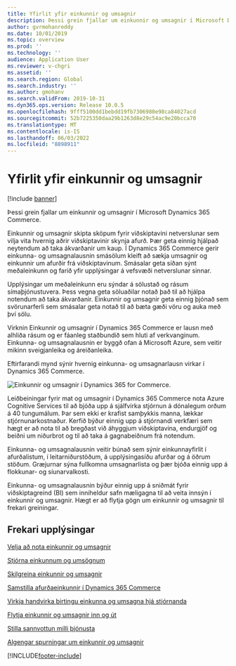 ```yaml
---
title: Yfirlit yfir einkunnir og umsagnir
description: Þessi grein fjallar um einkunnir og umsagnir í Microsoft Dynamics 365 Commerce.
author: gvrmohanreddy
ms.date: 10/01/2019
ms.topic: overview
ms.prod: ''
ms.technology: ''
audience: Application User
ms.reviewer: v-chgri
ms.assetid: ''
ms.search.region: Global
ms.search.industry: ''
ms.author: gmohanv
ms.search.validFrom: 2019-10-31
ms.dyn365.ops.version: Release 10.0.5
ms.openlocfilehash: 9fff5100dd1bebdd19fb7306980e98ca84027acd
ms.sourcegitcommit: 52b7225350daa29b1263d8e29c54ac9e20bcca70
ms.translationtype: MT
ms.contentlocale: is-IS
ms.lasthandoff: 06/03/2022
ms.locfileid: "8898911"
---
```

# <a name="ratings-and-reviews-overview"></a>Yfirlit yfir einkunnir og umsagnir

[!include [banner](includes/banner.md)]

Þessi grein fjallar um einkunnir og umsagnir í Microsoft Dynamics 365 Commerce.

Einkunnir og umsagnir skipta sköpum fyrir viðskiptavini netverslunar sem vilja vita hvernig aðrir viðskiptavinir skynja afurð. Þær geta einnig hjálpað neytendum að taka ákvarðanir um kaup. Í Dynamics 365 Commerce gerir einkunna- og umsagnalausnin smásölum kleift að sækja umsagnir og einkunnir um afurðir frá viðskiptavinum. Smásalar geta síðan sýnt meðaleinkunn og farið yfir upplýsingar á vefsvæði netverslunar sinnar.

Upplýsingar um meðaleinkunn eru sýndar á sölustað og rásum símaþjónustuvera. Þess vegna geta söluaðilar notað það til að hjálpa notendum að taka ákvarðanir. Einkunnir og umsagnir geta einnig þjónað sem svörunarferli sem smásalar geta notað til að bæta gæði vöru og auka með því sölu.

Virknin Einkunnir og umsagnir í Dynamics 365 Commerce er lausn með alhliða rásum og er fáanleg staðbundið sem hluti af verkvanginum. Einkunna- og umsagnalausnin er byggð ofan á Microsoft Azure, sem veitir mikinn sveigjanleika og áreiðanleika.

Eftirfarandi mynd sýnir hvernig einkunna- og umsagnarlausn virkar í Dynamics 365 Commerce.

![Einkunnir og umsagnir í Dynamics 365 for Commerce.](media/Dynamics-365-Commerce-Ratings-and-Reviews-Overview.jpg)

Leiðbeiningar fyrir mat og umsagnir í Dynamics 365 Commerce nota Azure Cognitive Services til að bjóða upp á sjálfvirka stjórnun á dónalegum orðum á 40 tungumálum. Þar sem ekki er krafist samþykkis manna, lækkar stjórnunarkostnaður. Kerfið býður einnig upp á stjórnandi verkfæri sem hægt er að nota til að bregðast við áhyggjum viðskiptavina, endurgjöf og beiðni um niðurbrot og til að taka á gagnabeiðnum frá notendum.

Einkunna- og umsagnalausnin veitir búnað sem sýnir einkunnayfirlit í afurðalistum, í leitarniðurstöðum, á upplýsingasíðu afurðar og á öðrum stöðum. Græjurnar sýna fullkomna umsagnarlista og þær bjóða einnig upp á flokkunar- og síunarvalkosti.

Einkunna- og umsagnalausnin býður einnig upp á sniðmát fyrir viðskiptagreind (BI) sem inniheldur safn mæligagna til að veita innsýn í einkunnir og umsagnir. Hægt er að flytja gögn um einkunnir og umsagnir til frekari greiningar.

## <a name="additional-resources"></a>Frekari upplýsingar

[Velja að nota einkunnir og umsagnir](opt-in-ratings-reviews.md)

[Stjórna einkunnum og umsögnum](manage-reviews.md)

[Skilgreina einkunnir og umsagnir](configure-ratings-reviews.md)

[Samstilla afurðaeinkunnir í Dynamics 365 Commerce](sync-product-ratings.md)

[Virkja handvirka birtingu einkunna og umsagna hjá stjórnanda](manual-publish-rating-reviews.md)

[Flytja einkunnir og umsagnir inn og út](import-export-reviews.md)

[Stilla sannvottun milli þjónusta](service-to-service-auth.md)

[Algengar spurningar um einkunnir og umsagnir](ratings-reviews-faq.md)


[!INCLUDE[footer-include](../includes/footer-banner.md)]
